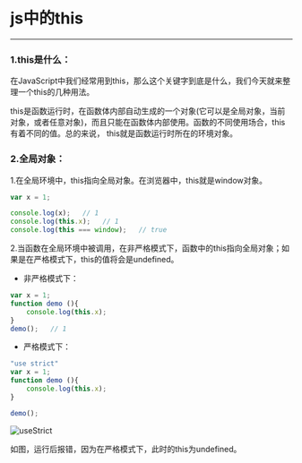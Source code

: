 # js中的this
---

### 1.this是什么：
在JavaScript中我们经常用到this，那么这个关键字到底是什么，我们今天就来整理一个this的几种用法。

this是函数运行时，在函数体内部自动生成的一个对象(它可以是全局对象，当前对象，或者任意对象)，而且只能在函数体内部使用。函数的不同使用场合，this有着不同的值。总的来说，
this就是函数运行时所在的环境对象。

### 2.全局对象：
1.在全局环境中，this指向全局对象。在浏览器中，this就是window对象。
```js
var x = 1;

console.log(x);   // 1
console.log(this.x);   // 1
console.log(this === window);   // true
```
2.当函数在全局环境中被调用，在非严格模式下，函数中的this指向全局对象；如果是在严格模式下，this的值将会是undefined。
* 非严格模式下：
```js
var x = 1;
function demo (){
	console.log(this.x);
}
demo();   // 1
```
* 严格模式下：
```js
"use strict"
var x = 1;
function demo (){
	console.log(this.x);
}

demo();
```
![useStrict](/img/useStrict.png)

如图，运行后报错，因为在严格模式下，此时的this为undefined。
